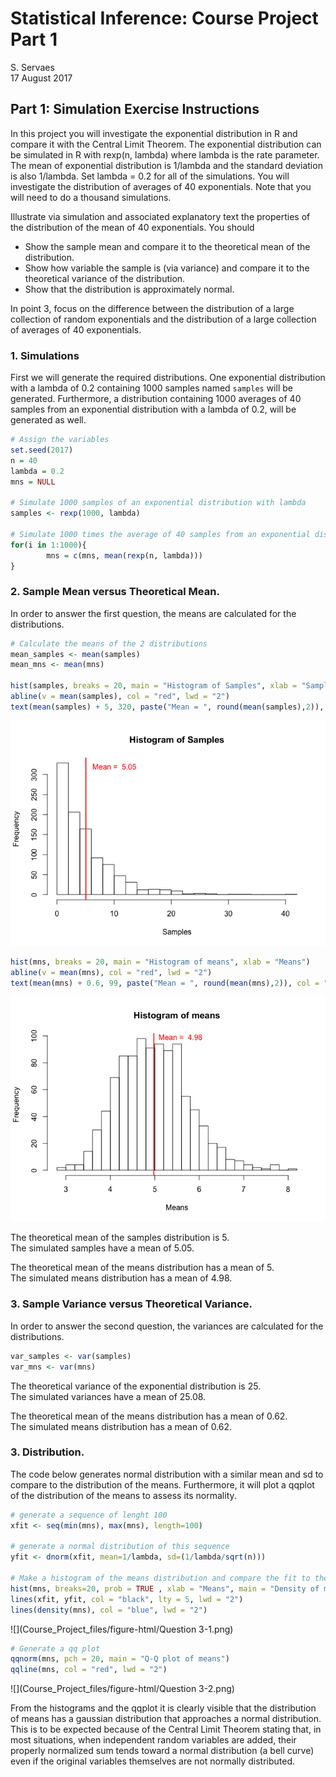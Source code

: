# Statistical Inference: Course Project Part 1
S. Servaes  
17 August 2017  



## Part 1: Simulation Exercise Instructions

In this project you will investigate the exponential distribution in R and compare it with the Central Limit Theorem. The exponential distribution can be simulated in R with rexp(n, lambda) where lambda is the rate parameter. The mean of exponential distribution is 1/lambda and the standard deviation is also 1/lambda. Set lambda = 0.2 for all of the simulations. You will investigate the distribution of averages of 40 exponentials. Note that you will need to do a thousand simulations.

Illustrate via simulation and associated explanatory text the properties of the distribution of the mean of 40 exponentials. You should

* Show the sample mean and compare it to the theoretical mean of the distribution.
* Show how variable the sample is (via variance) and compare it to the theoretical variance of the distribution.
* Show that the distribution is approximately normal.

In point 3, focus on the difference between the distribution of a large collection of random exponentials and the distribution of a large collection of averages of 40 exponentials.

### 1. Simulations
First we will generate the required distributions. One exponential distribution with a lambda of 0.2 containing 1000 samples named `samples` will be generated. Furthermore, a distribution containing 1000 averages of 40 samples from an exponential distribution with a lambda of 0.2, will be generated as well.

```r
# Assign the variables
set.seed(2017)
n = 40
lambda = 0.2
mns = NULL

# Simulate 1000 samples of an exponential distribution with lambda
samples <- rexp(1000, lambda)

# Simulate 1000 times the average of 40 samples from an exponential distribution with lambda
for(i in 1:1000){
        mns = c(mns, mean(rexp(n, lambda)))
}
```

### 2. Sample Mean versus Theoretical Mean.

In order to answer the first question, the means are calculated for the distributions.


```r
# Calculate the means of the 2 distributions
mean_samples <- mean(samples)
mean_mns <- mean(mns)

hist(samples, breaks = 20, main = "Histogram of Samples", xlab = "Samples")
abline(v = mean(samples), col = "red", lwd = "2")
text(mean(samples) + 5, 320, paste("Mean = ", round(mean(samples),2)), col = "red")
```

![](Course_Project_files/figure-html/Question_1-1.png)<!-- -->

```r
hist(mns, breaks = 20, main = "Histogram of means", xlab = "Means")
abline(v = mean(mns), col = "red", lwd = "2")
text(mean(mns) + 0.6, 99, paste("Mean = ", round(mean(mns),2)), col = "red")
```

![](Course_Project_files/figure-html/Question_1-2.png)<!-- -->

The theoretical mean of the samples distribution is 5.  
The simulated samples have a mean of 5.05.  

The theoretical mean of the means distribution has a mean of 5.  
The simulated means distribution has a mean of 4.98.

### 3. Sample Variance versus Theoretical Variance.

In order to answer the second question, the variances are calculated for the distributions.


```r
var_samples <- var(samples)
var_mns <- var(mns)
```

The theoretical variance of the exponential distribution is 25.  
The simulated variances have a mean of 25.08.  

The theoretical mean of the means distribution has a mean of 0.62.   
The simulated means distribution has a mean of 0.62.  

### 3. Distribution.

The code below generates normal distribution with a similar mean and sd to compare to the distribution of the means. Furthermore, it will plot a qqplot of the distribution of the means to assess its normality.


```r
# generate a sequence of lenght 100
xfit <- seq(min(mns), max(mns), length=100)

# generate a normal distribution of this sequence
yfit <- dnorm(xfit, mean=1/lambda, sd=(1/lambda/sqrt(n)))

# Make a histogram of the means distribution and compare the fit to the normal distribution
hist(mns, breaks=20, prob = TRUE , xlab = "Means", main = "Density of means", ylab = "Density")
lines(xfit, yfit, col = "black", lty = 5, lwd = "2")
lines(density(mns), col = "blue", lwd = "2")
```

![](Course_Project_files/figure-html/Question 3-1.png)<!-- -->

```r
# Generate a qq plot
qqnorm(mns, pch = 20, main = "Q-Q plot of means")
qqline(mns, col = "red", lwd = "2")
```

![](Course_Project_files/figure-html/Question 3-2.png)<!-- -->

From the histograms and the qqplot it is clearly visible that the distribution of means has a gaussian distribution that approaches a normal distribution. This is to be expected because of the Central Limit Theorem stating that, in most situations, when independent random variables are added, their properly normalized sum tends toward a normal distribution (a bell curve) even if the original variables themselves are not normally distributed.
